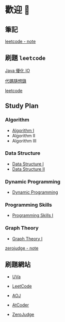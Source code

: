

# 歡迎 🙂

## 筆記

[leetcode - note](https://github.com/kurase023/cyim_coding/blob/main/contents/leetcode.md)

## 刷題 `leetcode`

[Java 優化 IO](https://blog.csdn.net/weixin_43732798/article/details/109804454)

[代碼隨想錄](https://github.com/youngyangyang04/leetcode-master)

[leetcode](https://leetcode.com)



## Study Plan

### Algorithm
- [Algorithm I](https://github.com/kurase023/cyim_coding/tree/main/contents/algorithm_i.md)
- Algorithm II
- Algorithm III


### Data Structure
- [Data Structure I](https://github.com/kurase023/cyim_coding/blob/main/contents/data_structure_i.md)
- [Data Structure II](https://github.com/kurase023/cyim_coding/blob/main/contents/data_structure_ii.md)

### Dynamic Programming
- [Dynamic Programming](https://github.com/kurase023/cyim_coding/blob/main/contents/dynamic_programming.md)


### Programming Skills

- [Programming Skills I](https://github.com/kurase023/cyim_coding/tree/main/contents/programming_skills_i.md)

### Graph Theory
- [Graph Theory I](https://github.com/kurase023/cyim_coding/tree/main/contents/graph_theory_i.md)


[zerojudge - note](https://github.com/kurase023/cyim_coding/blob/main/contents/zerojudge.md)

## 刷題網站

- [UVa](https://onlinejudge.org)

- [LeetCode](https://leetcode.com)

- [AOJ](https://judge.u-aizu.ac.jp/onlinejudge/index.jsp)

- [AtCoder](https://atcoder.jp)

- [ZeroJudge](https://zerojudge.tw)